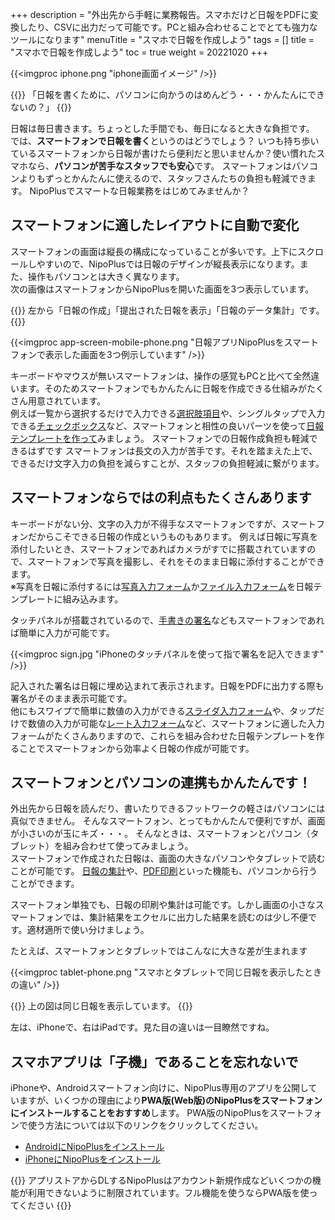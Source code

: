 +++
description = "外出先から手軽に業務報告。スマホだけど日報をPDFに変換したり、CSVに出力だって可能です。PCと組み合わせることでとても強力なツールになります"
menuTitle = "スマホで日報を作成しよう"
tags = []
title = "スマホで日報を作成しよう"
toc = true
weight = 20221020
+++


{{<imgproc iphone.png "iphone画面イメージ" />}}

{{<alice pos="left" icon="question">}}
「日報を書くために、パソコンに向かうのはめんどう・・・かんたんにできないの？」
{{</alice>}}

日報は毎日書きます。ちょっとした手間でも、毎日になると大きな負担です。
では、**スマートフォンで日報を書く**というのはどうでしょう？
いつも持ち歩いているスマートフォンから日報が書けたら便利だと思いませんか？使い慣れたスマホなら、**パソコンが苦手なスタッフでも安心**です。
スマートフォンはパソコンよりもずっとかんたんに使えるので、スタッフさんたちの負担も軽減できます。
NipoPlusでスマートな日報業務をはじめてみませんか？

## スマートフォンに適したレイアウトに自動で変化

スマートフォンの画面は縦長の構成になっていることが多いです。上下にスクロールしやすいので、NipoPlusでは日報のデザインが縦長表示になります。また、操作もパソコンとは大きく異なります。  
次の画像はスマートフォンからNipoPlusを開いた画面を3つ表示しています。

{{<alice pos="right" icon="phone">}}
左から「日報の作成」「提出された日報を表示」「日報のデータ集計」です。
{{</alice>}}

{{<imgproc app-screen-mobile-phone.png "日報アプリNipoPlusをスマートフォンで表示した画面を3つ例示しています" />}}

キーボードやマウスが無いスマートフォンは、操作の感覚もPCと比べて全然違います。そのためスマートフォンでもかんたんに日報を作成できる仕組みがたくさん用意されています。  
例えば一覧から選択するだけで入力できる[選択肢項目](/org/groupsetting/template/select/)や、シングルタップで入力できる[チェックボックス](/org/groupsetting/template/checkbox/)など、スマートフォンと相性の良いパーツを使って[日報テンプレートを作って](/org/groupsetting/template/make/)みましょう。
スマートフォンでの日報作成負担も軽減できるはずです
スマートフォンは長文の入力が苦手です。それを踏まえた上で、できるだけ文字入力の負担を減らすことが、スタッフの負担軽減に繋がります。

## スマートフォンならではの利点もたくさんあります

キーボードがない分、文字の入力が不得手なスマートフォンですが、スマートフォンだからこそできる日報の作成というものもあります。
例えば日報に写真を添付したいとき、スマートフォンであればカメラがすでに搭載されていますので、スマートフォンで写真を撮影し、それをそのまま日報に添付することができます。  
※写真を日報に添付するには[写真入力フォーム](/org/groupsetting/template/picture/)か[ファイル入力フォーム](/org/groupsetting/template/file/)を日報テンプレートに組み込みます。

タッチパネルが搭載されているので、[手書きの署名](/org/groupsetting/template/sign/)などもスマートフォンであれば簡単に入力が可能です。

{{<imgproc sign.jpg "iPhoneのタッチパネルを使って指で署名を記入できます" />}}

記入された署名は日報に埋め込まれて表示されます。日報をPDFに出力する際も署名がそのまま表示可能です。  
他にもスワイプで簡単に数値の入力ができる[スライダ入力フォーム](/org/groupsetting/template/step/)や、タップだけで数値の入力が可能な[レート入力フォーム](/org/groupsetting/template/rate/)など、スマートフォンに適した入力フォームがたくさんありますので、これらを組み合わせた日報テンプレートを作ることでスマートフォンから効率よく日報の作成が可能です。

## スマートフォンとパソコンの連携もかんたんです！

外出先から日報を読んだり、書いたりできるフットワークの軽さはパソコンには真似できません。
そんなスマートフォン、とってもかんたんで便利ですが、画面が小さいのが玉にキズ・・・。
そんなときは、スマートフォンとパソコン（タブレット）を組み合わせて使ってみましょう。  
スマートフォンで作成された日報は、画面の大きなパソコンやタブレットで読むことが可能です。
[日報の集計](/report/analytics/)や、[PDF印刷](/report/read/pdf/)といった機能も、パソコンから行うことができます。

スマートフォン単独でも、日報の印刷や集計は可能です。しかし画面の小さなスマートフォンでは、集計結果をエクセルに出力した結果を読むのは少し不便です。適材適所で使い分けましょう。

たとえば、スマートフォンとタブレットではこんなに大きな差が生まれます

{{<imgproc tablet-phone.png "スマホとタブレットで同じ日報を表示したときの違い" />}}

{{<alice pos="right" icon="here">}}
上の図は同じ日報を表示しています。
{{</alice>}}

左は、iPhoneで、右はiPadです。見た目の違いは一目瞭然ですね。

## スマホアプリは「子機」であることを忘れないで

iPhoneや、Androidスマートフォン向けに、NipoPlus専用のアプリを公開していますが、いくつかの理由により**PWA版(Web版)のNipoPlusをスマートフォンにインストールすることをおすすめ**します。
PWA版のNipoPlusをスマートフォンで使う方法については以下のリンクをクリックしてください。

- [AndroidにNipoPlusをインストール](/system/android/)
- [iPhoneにNipoPlusをインストール](/system/ios/)


{{<alice pos="right" icon="here">}}
アプリストアからDLするNipoPlusはアカウント新規作成などいくつかの機能が利用できないように制限されています。フル機能を使うならPWA版を使ってください
{{</alice>}}
